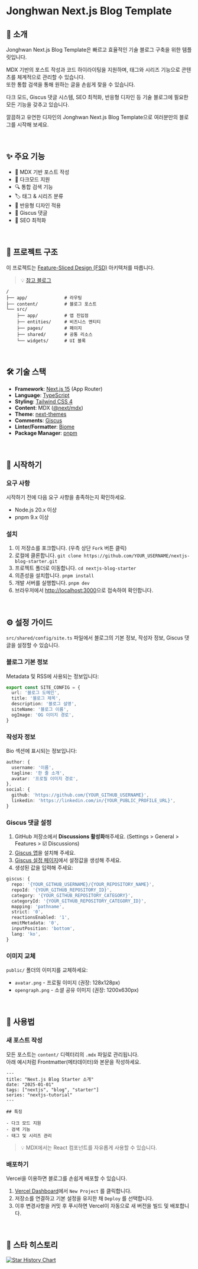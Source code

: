 # Jonghwan Next.js Blog Template

## 👋 소개

Jonghwan Next.js Blog Template은 빠르고 효율적인 기술 블로그 구축을 위한 템플릿입니다.

MDX 기반의 포스트 작성과 코드 하이라이팅을 지원하며, 태그와 시리즈 기능으로 콘텐츠를 체계적으로 관리할 수 있습니다.\
또한 통합 검색을 통해 원하는 글을 손쉽게 찾을 수 있습니다.

다크 모드, Giscus 댓글 시스템, SEO 최적화, 반응형 디자인 등 기술 블로그에 필요한 모든 기능을 갖추고 있습니다.

깔끔하고 유연한 디자인의 Jonghwan Next.js Blog Template으로 여러분만의 블로그를 시작해 보세요.

<br/>

## ✨ 주요 기능

- 📝 MDX 기반 포스트 작성
- 🌙 다크모드 지원
- 🔍 통합 검색 기능
- 🏷️ 태그 & 시리즈 분류
- 📱 반응형 디자인 적용
- 💬 Giscus 댓글
- 🚀 SEO 최적화

<br/>

## 📁 프로젝트 구조

이 프로젝트는 [Feature-Sliced Design (FSD)](https://feature-sliced.design/) 아키텍처를 따릅니다.  
> 💡 [참고 블로그](https://emewjin.github.io/feature-sliced-design/)

```
/
├── app/              # 라우팅
├── content/          # 블로그 포스트
└── src/
    ├── app/          # 앱 진입점
    ├── entities/     # 비즈니스 엔티티
    ├── pages/        # 페이지
    ├── shared/       # 공통 리소스
    └── widgets/      # UI 블록
```

<br/>

## 🛠️ 기술 스택

- **Framework**: [Next.js 15](https://nextjs.org/) (App Router)
- **Language**: [TypeScript](https://www.typescriptlang.org/)
- **Styling**: [Tailwind CSS 4](https://tailwindcss.com/)
- **Content**: MDX ([@next/mdx](https://nextjs.org/docs/app/building-your-application/configuring/mdx))
- **Theme**: [next-themes](https://github.com/pacocoursey/next-themes)
- **Comments**: [Giscus](https://giscus.app/)
- **Linter/Formatter**: [Biome](https://biomejs.dev/)
- **Package Manager**: [pnpm](https://pnpm.io/)

<br/>

## 🚀 시작하기

### 요구 사항

시작하기 전에 다음 요구 사항을 충족하는지 확인하세요.

- Node.js 20.x 이상
- pnpm 9.x 이상

### 설치

1. 이 저장소를 포크합니다. (우측 상단 `Fork` 버튼 클릭)
2. 로컬에 클론합니다. ```git clone https://github.com/YOUR_USERNAME/nextjs-blog-starter.git```
3. 프로젝트 폴더로 이동합니다. ```cd nextjs-blog-starter```
4. 의존성을 설치합니다. ```pnpm install```
5. 개발 서버를 실행합니다. ```pnpm dev```
6. 브라우저에서 [http://localhost:3000](http://localhost:3000)으로 접속하여 확인합니다.

<br/>

## ⚙️ 설정 가이드

`src/shared/config/site.ts` 파일에서 블로그의 기본 정보, 작성자 정보, Giscus 댓글을 설정할 수 있습니다.

### 블로그 기본 정보

Metadata 및 RSS에 사용되는 정보입니다:

```typescript
export const SITE_CONFIG = {
  url: '블로그 도메인',
  title: '블로그 제목',
  description: '블로그 설명',
  siteName: '블로그 이름',
  ogImage: 'OG 이미지 경로',
}
```

### 작성자 정보

Bio 섹션에 표시되는 정보입니다:

```typescript
author: {
  username: '이름',
  tagline: '한 줄 소개',
  avatar: '프로필 이미지 경로',
},
social: {
  github: 'https://github.com/{YOUR_GITHUB_USERNAME}',
  linkedin: 'https://linkedin.com/in/{YOUR_PUBLIC_PROFILE_URL}',
}
```

### Giscus 댓글 설정

1. GitHub 저장소에서 **Discussions 활성화**해주세요. (Settings > General > Features > ☑️ Discussions)
2. [Giscus 앱](https://github.com/apps/giscus)을 설치해 주세요.
3. [Giscus 설정 페이지](https://giscus.app/ko)에서 설정값을 생성해 주세요.
4. 생성된 값을 입력해 주세요:

```typescript
giscus: {
  repo: '{YOUR_GITHUB_USERNAME}/{YOUR_REPOSITORY_NAME}',
  repoId: '{YOUR_GITHUB_REPOSITORY_ID}',
  category: '{YOUR_GITHUB_REPOSITORY_CATEGORY}',
  categoryId: '{YOUR_GITHUB_REPOSITORY_CATEGORY_ID}',
  mapping: 'pathname',
  strict: '0',
  reactionsEnabled: '1',
  emitMetadata: '0',
  inputPosition: 'bottom',
  lang: 'ko',
}
```

### 이미지 교체

`public/` 폴더의 이미지를 교체하세요:

- `avatar.png` - 프로필 이미지 (권장: 128x128px)
- `opengraph.png` - 소셜 공유 이미지 (권장: 1200x630px)

<br/>

## 📝 사용법

### 새 포스트 작성

모든 포스트는 `content/` 디렉터리의 `.mdx` 파일로 관리됩니다.\
아래 예시처럼 Frontmatter(메타데이터)와 본문을 작성하세요.

```mdx
---
title: "Next.js Blog Starter 소개"
date: "2025-01-01"
tags: ["nextjs", "blog", "starter"]
series: "nextjs-tutorial"
---

## 특징

- 다크 모드 지원  
- 검색 기능  
- 태그 및 시리즈 관리  
```
> 💡 MDX에서는 React 컴포넌트를 자유롭게 사용할 수 있습니다.

### 배포하기

Vercel을 이용하면 블로그를 손쉽게 배포할 수 있습니다.

1. [Vercel Dashboard](https://vercel.com/dashboard)에서 `New Project` 를 클릭합니다.
2. 저장소를 연결하고 기본 설정을 유지한 채 `Deploy` 를 선택합니다.
3. 이후 변경사항을 커밋 후 푸시하면 Vercel이 자동으로 새 버전을 빌드 및 배포합니다.

<br/>

## 🌟 스타 히스토리

[![Star History Chart](https://api.star-history.com/svg?repos=jonghwann/jonghwan-nextjs-blog-template&type=date&legend=top-left)](https://www.star-history.com/#jonghwann/jonghwan-nextjs-blog-template&type=date&legend=top-left)

